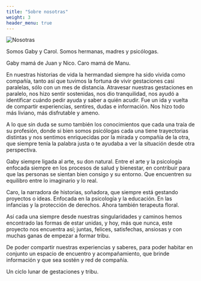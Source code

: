 ```yaml
---
title: "Sobre nosotras"
weight: 3
header_menu: true
---
```


![Nosotras](images/nosotras.png)

Somos Gaby y Carol.
Somos hermanas, madres y psicólogas.

Gaby mamá de Juan y Nico.
Caro mamá de Manu.

En nuestras historias de vida la hermandad siempre ha sido vivida como compañía, tanto así que tuvimos la fortuna de vivir gestaciones casi paralelas, sólo con un mes de distancia.
Atravesar nuestras gestaciones en paralelo, nos hizo sentir sostenidas, nos dio tranquilidad, nos ayudó a identificar cuándo pedir ayuda y saber a quién acudir. Fue un ida y vuelta de compartir experiencias, sentires, dudas e información. Nos hizo todo más liviano, más disfrutable y ameno.

A lo que sin duda se sumo también los conocimientos que cada una traía de su profesión, donde si bien somos psicólogas cada una tiene trayectorias distintas y nos sentimos enriquecidas por la mirada y compañía de la otra, que siempre tenía la palabra justa o te ayudaba a ver la situación desde otra perspectiva.

Gaby siempre ligada al arte, su don natural. Entre el arte y la psicología enfocada siempre en los procesos de salud y bienestar, en contribuir para que las personas se sientan bien consigo y su entorno. Que encuentren su equilibro entre lo imaginario y lo real.

Caro, la narradora de historias, soñadora, que siempre está gestando proyectos o ideas. Enfocada en la psicología y la educación. En las infancias y la protección de derechos. Ahora también terapeuta floral.

Así cada una siempre desde nuestras singularidades y caminos hemos encontrado las formas de estar unidas, y hoy, más que nunca, este proyecto nos encuentra así; juntas, felices, satisfechas, ansiosas y con muchas ganas de empezar a formar tribu.

De poder compartir nuestras experiencias y saberes, para poder habitar en conjunto un espacio de encuentro y acompañamiento, que brinde información y que sea sostén y red de compañía.  

Un ciclo lunar de gestaciones y tribu.
